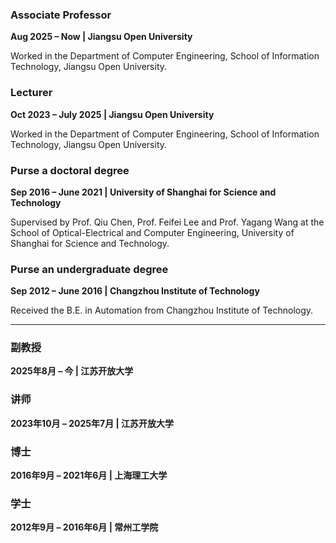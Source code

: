 ### **Associate Professor**  
**Aug 2025 – Now | Jiangsu Open University**  

Worked in the Department of Computer Engineering, School of Information Technology, Jiangsu Open University.

### **Lecturer**  
**Oct 2023 – July 2025 | Jiangsu Open University**  

Worked in the Department of Computer Engineering, School of Information Technology, Jiangsu Open University.

### **Purse a doctoral degree**  
**Sep 2016 – June 2021 | University of Shanghai for Science and Technology**  

Supervised by Prof. Qiu Chen, Prof. Feifei Lee and Prof. Yagang Wang at the School of Optical-Electrical and Computer Engineering, University of Shanghai for Science and Technology. 

### **Purse an undergraduate  degree**  
**Sep 2012 – June 2016 | Changzhou Institute of Technology**  

Received the B.E. in Automation from Changzhou Institute of Technology.

---

### **副教授**  
**2025年8月 – 今 | 江苏开放大学**

### **讲师**  
**2023年10月 – 2025年7月 | 江苏开放大学**

### **博士**  
**2016年9月 – 2021年6月 | 上海理工大学**

### **学士**  
**2012年9月 – 2016年6月 | 常州工学院**  

